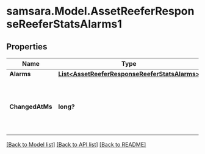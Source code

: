 # samsara.Model.AssetReeferResponseReeferStatsAlarms1
## Properties

Name | Type | Description | Notes
------------ | ------------- | ------------- | -------------
**Alarms** | [**List&lt;AssetReeferResponseReeferStatsAlarms&gt;**](AssetReeferResponseReeferStatsAlarms.md) |  | [optional] 
**ChangedAtMs** | **long?** | Timestamp when the alarms were reported, in Unix milliseconds since epoch | [optional] 

[[Back to Model list]](../README.md#documentation-for-models) [[Back to API list]](../README.md#documentation-for-api-endpoints) [[Back to README]](../README.md)

